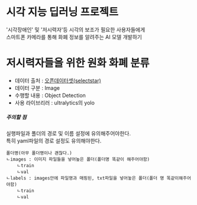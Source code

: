 
# 시각 지능 딥러닝 프로젝트  
'시각장애인' 및 '저시력자'등 시각의 보조가 필요한 사용자들에게  
스마트폰 카메라를 통해 화폐 정보를 알려주는 AI 모델 개발하기  
# 저시력자들을 위한 원화 화폐 분류  
- 데이터 출처 : [오픈데이터셋(selectstar)](https://open.selectstar.ai/ko/?page_id=5844)  
- 데이터 구분 : Image  
- 수행할 내용 : Object Detection  
- 사용 라이브리러 : ultralytics의 yolo

##### 주의할 점
실행파일과 폴더의 경로 및 이름 설정에 유의해주어야한다.  
특히 yaml파일의 경로 설정도 유의해야한다.  
```
폴더명(아무 폴더명이나 괜찮다.)  
ㄴimages : 이미지 파일들을 넣어높은 폴더(폴더명 똑같이 해주어야함)  
    ㄴtrain  
    ㄴval  
ㄴlabels : images안에 파일명과 매핑된, txt파일을 넣어놓은 폴더(폴더 명 똑같이해주어야함)  
    ㄴtrain   
    ㄴval  
```